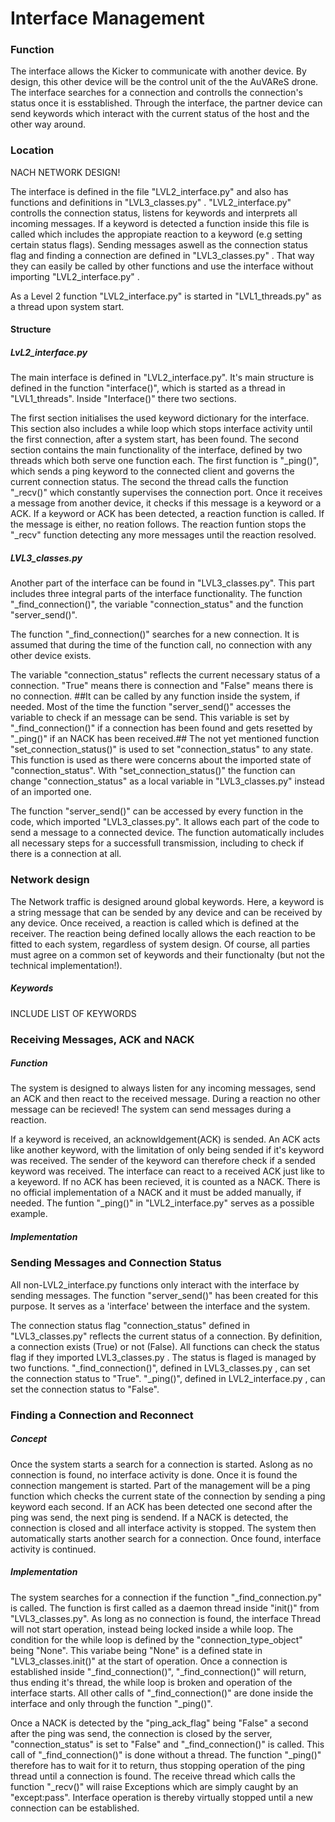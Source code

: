 # Interface Management

### Function

The interface allows the Kicker to communicate with another device. By design, this other device will be the control unit of the the AuVAReS drone. The interface searches for a connection and controlls the connection's status once it is esstablished. Through the interface, the partner device can send keywords which interact with the current status of the host and the other way around.

### Location

NACH NETWORK DESIGN!

The interface is defined in the file "LVL2_interface.py" and also has functions and definitions in "LVL3_classes.py" . "LVL2_interface.py" controlls the connection status, listens for keywords and interprets all incoming messages. If a keyword is detected a function inside this file is called which includes the appropiate reaction to a keyword (e.g setting certain status flags). Sending messages aswell as the connection status flag and finding a connection are defined in "LVL3_classes.py" . That way they can easily be called by other functions and use the interface without importing "LVL2_interface.py" .

As a Level 2 function "LVL2_interface.py" is started in "LVL1_threads.py" as a thread upon system start.

#### Structure

##### LvL2_interface.py

The main interface is defined in "LVL2_interface.py". It's main structure is defined in the function "interface()", which is started as a thread in "LVL1_threads". Inside "Interface()" there two sections.

 The first section initialises the used keyword dictionary for the interface. This section also includes a while loop which stops interface activity until the first connection, after a system start, has been found. The second section contains the main functionality of the interface, defined by two threads which both serve one function each. The first function is "_ping()", which sends a ping keyword to the connected client and governs the current connection status. The second the thread calls the function "_recv()" which constantly supervises the connection port. Once it receives a message from another device, it checks if this message is a keyword or a ACK. If a keyword or ACK has been detected, a reaction function is called. If the message is either, no reation follows. The reaction funtion stops the "_recv" function detecting any more messages until the reaction resolved.

##### LVL3_classes.py

 Another part of the interface can be found in "LVL3_classes.py". This part includes three integral parts of the interface functionality. The function "_find_connection()", the variable "connection_status" and the function "server_send()".

 The function "_find_connection()" searches for a new connection. It is assumed that during the time of the function call, no connection with any other device exists.

 The variable "connection_status" reflects the current necessary status of a connection. "True" means there is connection and "False" means there is no connection. ##It can be called by any function inside the system, if needed. Most of the time the function "server_send()" accesses the variable to check if an message can be send. This variable is set by "_find_connection()" if a connection has been found and gets resetted by "_ping()" if an NACK has been received.## The not yet mentioned function "set_connection_status()" is used to set "connection_status" to any state. This function is used as there were concerns about the imported state of "connection_status". With "set_connection_status()" the function can change "connection_status" as a local variable in "LVL3_classes.py" instead of an imported one.

The function "server_send()" can be accessed by every function in the code, which imported "LVL3_classes.py". It allows each part of the code to send a message to a connected device. The function automatically includes all necessary steps for a successfull transmission, including to check if there is a connection at all.

### Network design

The Network traffic is designed around global keywords. Here, a keyword is a string message that can be sended by any device and can be received by any device. Once received, a reaction is called which is defined at the receiver. The reaction being defined locally allows the each reaction to be fitted to each system, regardless of system design. Of course, all parties must agree on a common set of keywords and their functionalty (but not the technical implementation!).

##### Keywords

INCLUDE LIST OF KEYWORDS

### Receiving Messages, ACK and NACK

##### Function

The system is designed to always listen for any incoming messages, send an ACK and then react to the received message. During a reaction no other message can be recieved! The system can send messages during a reaction.

If a keyword is received, an acknowldgement(ACK) is sended. An ACK acts like another keyword, with the limitation of only being sended if it's keyword was received. The sender of the keyword can therefore check if a sended keyword was received. The interface can react to a received ACK just like to a keyeword. If no ACK has been recieved, it is counted as a NACK. There is no official implementation of a NACK and it must be added manually, if needed. The funtion "_ping()" in "LVL2_interface.py" serves as a possible example.

##### Implementation



### Sending Messages and Connection Status

All non-LVL2_interface.py functions only interact with the interface by sending messages. The function "server_send()" has been created for this purpose. It serves as a 'interface' between the interface and the system.

The connection status flag "connection_status" defined in "LVL3_classes.py" reflects the current status of a connection. By definition, a connection exists (True) or not (False). All functions can check the status flag if they imported LVL3_classes.py . The status is flaged is managed by two functions. "_find_connection()", defined in LVL3_classes.py , can set the connection status to "True". "_ping()", defined in LVL2_interface.py , can set the connection status to "False".

### Finding a Connection and Reconnect

##### Concept

Once the system starts a search for a connection is started. Aslong as no connection is found, no interface activity is done. Once it is found the connection mangement is started. Part of the management will be a ping function which checks the current state of the connection by sending a ping keyword each second. If an ACK has been detected one second after the ping was send, the next ping is sendend. If a NACK is detected, the connection is closed and all interface activity is stopped. The system then automatically starts another search for a connection. Once found, interface activity is continued.

##### Implementation

The system searches for a connection if the function "_find_connection.py" is called. The function is first called as a daemon thread inside "init()" from "LVL3_classes.py". As long as no connection is found, the interface Thread will not start operation, instead being locked inside a while loop. The condition for the while loop is defined by the "connection_type_object" being "None". This variabe being "None" is a defined state in "LVL3_classes.init()" at the start of operation. Once a connection is established inside "_find_connection()", "_find_connection()" will return, thus ending it's thread, the while loop is broken and operation of the interface starts. All other calls of "_find_connection()" are done inside the interface and only through the function "_ping()".

Once a NACK is detected by the "ping_ack_flag" being "False" a second after the ping was send, the connection is closed by the server, "connection_status" is set to "False" and "_find_connection()" is called. This call of "_find_connection()" is done without a thread. The function "_ping()" therefore has to wait for it to return, thus stopping operation of the ping thread until a connection is found. The receive thread which calls the function "_recv()" will raise Exceptions which are simply caught by an "except:pass". Interface operation is thereby virtually stopped until a new connection can be established.